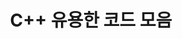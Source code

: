 ---
title: "C++ 유용한 코드 모음"
permalink: /categories/cpp_useful/
layout: category
author_profile: true
taxonomy: cpp_useful
sidebar:
  nav : "docs"
---